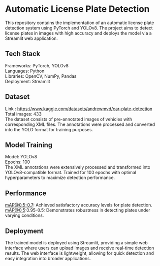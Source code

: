 # Automatic License Plate Detection

This repository contains the implementation of an automatic license plate detection system using PyTorch and YOLOv8. The project aims to detect license plates in images with high accuracy and deploys the model via a Streamlit web application.

## Tech Stack
Frameworks: PyTorch, YOLOv8 <br>
Languages: Python <br>
Libraries: OpenCV, NumPy, Pandas <br>
Deployment: Streamlit

## Dataset
Link : https://www.kaggle.com/datasets/andrewmvd/car-plate-detection <br>
Total images: 433 <br>
The dataset consists of pre-annotated images of vehicles with corresponding XML files.
The annotations were processed and converted into the YOLO format for training purposes.

## Model Training
Model: YOLOv8 <br>
Epochs: 100 <br>
The XML annotations were extensively processed and transformed into YOLOv8-compatible format.
Trained for 100 epochs with optimal hyperparameters to maximize detection performance.

## Performance
mAP@0.5-0.7: Achieved satisfactory accuracy levels for plate detection.<br>
mAP@0.5:0.95-0.5: Demonstrates robustness in detecting plates under varying conditions.

## Deployment
The trained model is deployed using Streamlit, providing a simple web interface where users can upload images and receive real-time detection results.
The web interface is lightweight, allowing for quick detection and easy integration into broader applications.
